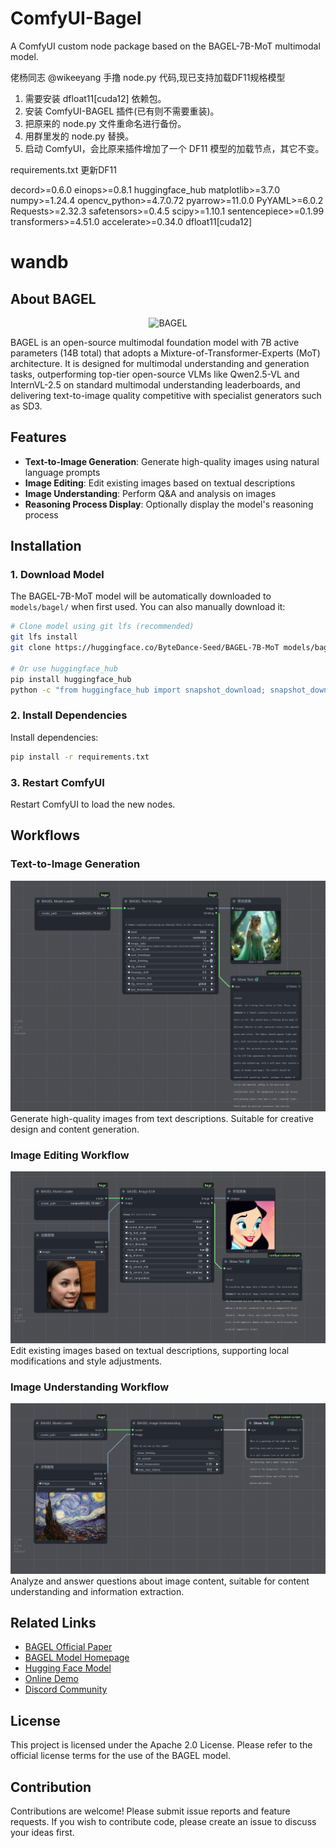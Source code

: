 # ComfyUI-Bagel

A ComfyUI custom node package based on the BAGEL-7B-MoT multimodal model.

佬杨同志 @wikeeyang 手撸 node.py 代码,现已支持加载DF11规格模型

1. 需要安装 dfloat11[cuda12] 依赖包。
2. 安装 ComfyUI-BAGEL 插件(已有则不需要重装)。
3. 把原来的 node.py 文件重命名进行备份。
4. 用群里发的 node.py 替换。
5. 启动 ComfyUI，会比原来插件增加了一个 DF11 模型的加载节点，其它不变。

requirements.txt 更新DF11

decord>=0.6.0
einops>=0.8.1
huggingface_hub
matplotlib>=3.7.0
numpy>=1.24.4
opencv_python>=4.7.0.72
pyarrow>=11.0.0
PyYAML>=6.0.2
Requests>=2.32.3
safetensors>=0.4.5
scipy>=1.10.1
sentencepiece>=0.1.99
transformers>=4.51.0
accelerate>=0.34.0
dfloat11[cuda12]
# wandb

## About BAGEL

<p align="center">
  <img src="https://lf3-static.bytednsdoc.com/obj/eden-cn/nuhojubrps/banner.png" alt="BAGEL" width="480"/>
</p>

BAGEL is an open-source multimodal foundation model with 7B active parameters (14B total) that adopts a Mixture-of-Transformer-Experts (MoT) architecture. It is designed for multimodal understanding and generation tasks, outperforming top-tier open-source VLMs like Qwen2.5-VL and InternVL-2.5 on standard multimodal understanding leaderboards, and delivering text-to-image quality competitive with specialist generators such as SD3.

## Features

- **Text-to-Image Generation**: Generate high-quality images using natural language prompts
- **Image Editing**: Edit existing images based on textual descriptions  
- **Image Understanding**: Perform Q&A and analysis on images
- **Reasoning Process Display**: Optionally display the model's reasoning process

## Installation

### 1. Download Model
The BAGEL-7B-MoT model will be automatically downloaded to `models/bagel/` when first used. You can also manually download it:
```bash
# Clone model using git lfs (recommended)
git lfs install
git clone https://huggingface.co/ByteDance-Seed/BAGEL-7B-MoT models/bagel/BAGEL-7B-MoT

# Or use huggingface_hub
pip install huggingface_hub
python -c "from huggingface_hub import snapshot_download; snapshot_download(repo_id='ByteDance-Seed/BAGEL-7B-MoT', local_dir='models/bagel/BAGEL-7B-MoT')"
```

### 2. Install Dependencies
Install dependencies:
```bash
pip install -r requirements.txt
```

### 3. Restart ComfyUI
Restart ComfyUI to load the new nodes.

## Workflows

### Text-to-Image Generation
![text to image workflow](example_workflows/bagel_text_to_image.png)
Generate high-quality images from text descriptions. Suitable for creative design and content generation.

### Image Editing Workflow
![image editing workflow](example_workflows/bagel_image_edit.png)
Edit existing images based on textual descriptions, supporting local modifications and style adjustments.

### Image Understanding Workflow
![image understanding workflow](example_workflows/bagel_image_understanding.png)
Analyze and answer questions about image content, suitable for content understanding and information extraction.

## Related Links

- [BAGEL Official Paper](https://arxiv.org/abs/2505.14683)
- [BAGEL Model Homepage](https://bagel-ai.org/)
- [Hugging Face Model](https://huggingface.co/ByteDance-Seed/BAGEL-7B-MoT)
- [Online Demo](https://demo.bagel-ai.org/)
- [Discord Community](https://discord.gg/Z836xxzy)

## License

This project is licensed under the Apache 2.0 License. Please refer to the official license terms for the use of the BAGEL model.

## Contribution

Contributions are welcome! Please submit issue reports and feature requests. If you wish to contribute code, please create an issue to discuss your ideas first.

